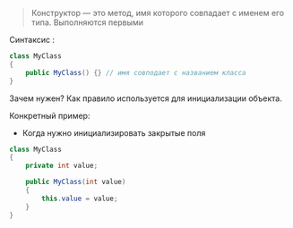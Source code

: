 > Конструктор — это метод, имя которого совпадает с именем его типа.
Выполняются первыми

Синтаксис :
```c#
class MyClass
{
	public MyClass() {} // имя совподает с названием класса
}
```

Зачем нужен? 
	Как правило используется для инициализации объекта. 

Конкретный пример:

- Когда нужно инициализировать закрытые поля
```c#
class MyClass
{
	private int value;

	public MyClass(int value) 
	{
		this.value = value;
	}
}
```



